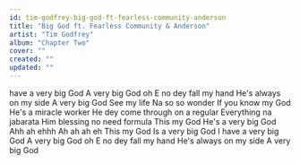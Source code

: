 ```yaml
---
id: tim-godfrey-big-god-ft-fearless-community-anderson
title: "Big God ft. Fearless Community & Anderson"
artist: "Tim Godfrey"
album: "Chapter Two"
cover: ""
created: ""
updated: ""
---
```


have a very big God
A very big God oh
E no dey fall my hand
He's always on my side
A very big God
See my life
Na so so wonder
If you know my God
He's a miracle worker
He dey come through on a regular
Everything na jabarata
Him blessing no need formula
This my God
He's a very big God
Ahh ah ehhh
Ah ah ah eh
This my God
Is a very big God
I have a very big God
A very big God oh
E no dey fall my hand
He's always on my side
A very big God
